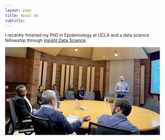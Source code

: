 ```yaml
---
layout: page
title: About me
subtitle: 
---
```


I recently finished my PhD in Epidemiology at UCLA and a data science fellowship through [Insight Data Science](https://www.insightdatascience.com).

![dissertation_pic](img/dissertation_pic.jpg)
